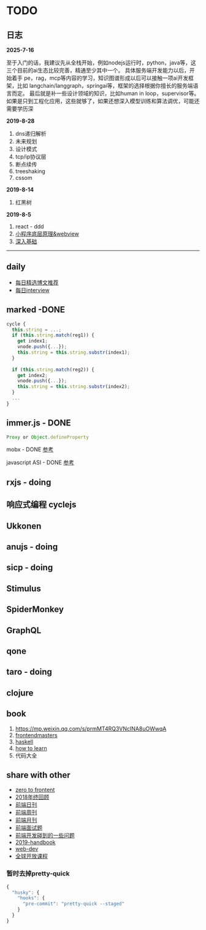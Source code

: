 # TODO

## 日志

**2025-7-16**

至于入门的话，我建议先从全栈开始，例如nodejs运行时，python，java等，这三个目前的ai生态比较完善，精通至少其中一个。
具体服务端开发能力以后，开始着手 pe，rag，mcp等内容的学习，知识图谱形成以后可以接触一项ai开发框架，比如 langchain/langgraph，springai等，框架的选择根据你擅长的服务端语言而定。
最后就是补一些设计领域的知识，比如human in loop，supervisor等。
如果是只到工程化应用，这些就够了，如果还想深入模型训练和算法调优，可能还需要学历深

**2019-8-28**

1. dns递归解析
2. 未来规划
3. 设计模式
4. tcp/ip协议层
5. 断点续传
6. treeshaking
7. cssom

**2019-8-14**

1. 红黑树

**2019-8-5**

1. react - ddd
2. [小程序底层原理&webview](https://www.kancloud.cn/tatahy/weixin/710883)
3. [深入基础](https://github.com/mqyqingfeng/Blog/issues/2)

---

## daily
- [每日精选博文推荐](https://github.com/kujian/frontendDaily/blob/master/2019/04/09.md)
- [每日interview](https://github.com/yygmind/blog)

## marked -DONE

```js
cycle {
  this.string = ...;
  if (this.string.match(reg1)) {
    get index1;
    vnode.push({...});
    this.string = this.string.substr(index1);
  }
  
  if (this.string.match(reg2)) {
    get index2;
    vnode.push({...});
    this.string = this.string.substr(index2);
  }
  ...
}
```


## immer.js - DONE

```js
Proxy or Object.defineProperty
```

mobx - DONE
[参考](https://segmentfault.com/a/1190000013682735)


javascript ASI - DONE
[参考](https://segmentfault.com/a/1190000004548664)




## rxjs - doing



## 响应式编程 cyclejs





## Ukkonen




## anujs - doing


## sicp - doing



## Stimulus



## SpiderMonkey


## GraphQL



## qone




## taro - doing


## clojure



## book
1. https://mp.weixin.qq.com/s/prmMT4RQ3VNcINA8uOWwqA
2. [frontendmasters](https://frontendmasters.com/books/front-end-handbook/2018/)
3. [haskell](http://learnyouahaskell.com/chapters)
4. [how to learn](https://link.juejin.im/?target=https%3A%2F%2Fwww.coursera.org%2Flearn%2Flearning-how-to-learn)
5. 代码大全

## share with other
- [zero to frontent](https://juejin.im/post/5bb9aed1e51d451a3f4c3923)
- [2018年终回顾](https://juejin.im/post/5bdfb387e51d452c8e0aa902)
- [前端日刊](https://github.com/kujian/frontendDaily)
- [前端周刊](https://github.com/dt-fe/weekly)
- [前端月刊](https://segmentfault.com/blog/xcold)
- [前端面试题](https://github.com/Advanced-Frontend/Daily-Interview-Question)
- [前端开发碰到的一些问题](https://segmentfault.com/a/1190000019022842?utm_medium=hao.caibaojian.com&utm_source=hao.caibaojian.com&share_user=1030000000178452)
- [2019-handbook](https://frontendmasters.com/books/front-end-handbook/2019/#1.1)
- [web-dev](https://web.dev)
- [全球开放课程](https://www.classcentral.com/)

### 暂时去掉pretty-quick
```js
{
  "husky": {
    "hooks": {
      "pre-commit": "pretty-quick --staged"
    }
  }
}
```